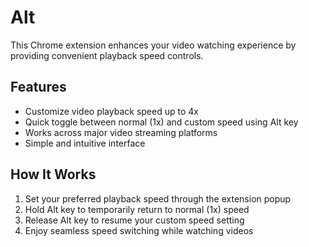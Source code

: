 # Alt

This Chrome extension enhances your video watching experience by providing convenient playback speed controls.

## Features

- Customize video playback speed up to 4x
- Quick toggle between normal (1x) and custom speed using Alt key
- Works across major video streaming platforms
- Simple and intuitive interface

## How It Works

1. Set your preferred playback speed through the extension popup
2. Hold Alt key to temporarily return to normal (1x) speed
3. Release Alt key to resume your custom speed setting
4. Enjoy seamless speed switching while watching videos
